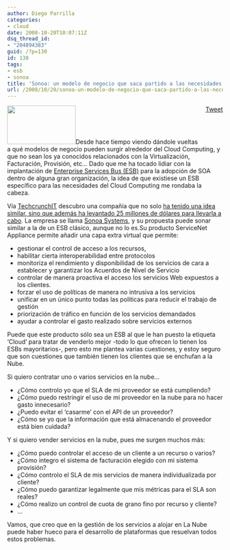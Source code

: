```yaml
---
author: Diego Parrilla
categories:
- cloud
date: 2008-10-20T10:07:11Z
dsq_thread_id:
- "204894383"
guid: /?p=130
id: 130
tags:
- esb
- sonoa
title: 'Sonoa: un modelo de negocio que saca partido a las necesidades del Cloud Computing'
url: /2008/10/20/sonoa-un-modelo-de-negocio-que-saca-partido-a-las-necesidades-del-cloud-computing/
---
```


<div style="float: right; margin-left: 10px;">
  <a href="https://twitter.com/share" class="twitter-share-button" data-via="nubeblog" data-hashtags="esb,sonoa" data-count="vertical" data-url="/2008/10/20/sonoa-un-modelo-de-negocio-que-saca-partido-a-las-necesidades-del-cloud-computing/">Tweet</a>
</div>

[<img class="alignright" title="Sonoa systems logo" src="http://www.sonoasystems.com/sites/all/themes/zen/sonoa/images/sonoa-logo.gif" alt="" width="160" height="90" />](http://www.sonoasystems.com/sites/all/themes/zen/sonoa/images/sonoa-logo.gif)Desde hace tiempo viendo dándole vueltas a qué modelos de negocio pueden surgir alrededor del Cloud Computing, y que no sean los ya conocidos relacionados con la Virtualización, Facturación, Provisión, etc&#8230; Dado que me ha tocado lidiar con la implantación de [Enterprise Services Bus (ESB)](http://en.wikipedia.org/wiki/Enterprise_service_bus) para la adopción de SOA dentro de alguna gran organización, la idea de que existiese un ESB específico para las necesidades del Cloud Computing me rondaba la cabeza.

Vía [TechcrunchIT](http://www.techcrunchit.com) descubro una compañía que no solo [ha tenido una idea similar, sino que además ha levantado 25 millones de dólares para llevarla a cabo](http://www.techcrunchit.com/2008/10/15/sonoa-appliance-knits-apis-and-cloud-together/). La empresa se llama [Sonoa Systems](http://www.sonoasystems.com/), y su propuesta puede sonar similar a la de un ESB clásico, aunque no lo es.Su producto ServiceNet Appliance permite añadir una capa extra virtual que permite:

  * gestionar el control de acceso a los recursos,
  * habilitar cierta interoperabilidad entre protocolos
  * monitoriza el rendimiento y disponibilidad de los servicios de cara a establecer y garantizar los Acuerdos de Nivel de Servicio
  * controlar de manera proactiva el acceso los servicios Web expuestos a los clientes.
  * forzar el uso de políticas de manera no intrusiva a los servicios
  * unificar en un único punto todas las políticas para reducir el trabajo de gestión
  * priorización de tráfico en función de los servicios demandados
  * ayudar a controlar el gasto realizado sobre servicios externos

Puede que este producto sólo sea un ESB al que le han puesto la etiqueta &#8216;Cloud&#8217; para tratar de venderlo mejor -todo lo que ofrecen lo tienen los ESBs mayoritarios-, pero esto me plantea varias cuestiones, y estoy seguro que son cuestiones que también tienen los clientes que se enchufan a la Nube.

Si quiero contratar uno o varios servicios en la nube&#8230;

  * ¿Cómo controlo yo que el SLA de mi proveedor se está cumpliendo?
  * ¿Cómo puedo restringir el uso de mi proveedor en la nube para no hacer gasto innecesario?
  * ¿Puedo evitar el &#8216;casarme&#8217; con el API de un proveedor?
  * ¿Cómo se yo que la información que está almacenando el proveedor está bien cuidada?

Y si quiero vender servicios en la nube, pues me surgen muchos más:

  * ¿Cómo puedo controlar el acceso de un cliente a un recurso o varios?
  * ¿Cómo integro el sistema de facturación elegido con mi sistema provisión?
  * ¿Cómo controlo el SLA de mis servicios de manera individualizada por cliente?
  * ¿Cómo puedo garantizar legalmente que mis métricas para el SLA son reales?
  * ¿Cómo realizo un control de cuota de grano fino por recurso y cliente?
  * &#8230;

Vamos, que creo que en la gestión de los servicios a alojar en La Nube puede haber hueco para el desarrollo de plataformas que resuelvan todos estos problemas.
